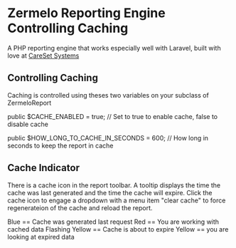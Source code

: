 Zermelo Reporting Engine Controlling Caching
========

A PHP reporting engine that works especially well with Laravel, built with love at [CareSet Systems](http://careset.com)


Controlling Caching
------------------

Caching is controlled using theses two variables on your subclass of ZermeloReport

public $CACHE_ENABLED = true; // Set to true to enable cache, false to disable cache

public $HOW_LONG_TO_CACHE_IN_SECONDS = 600; // How long in seconds to keep the report in cache

Cache Indicator
------------------

There is a cache icon in the report toolbar. A tooltip displays the time the cache was last generated and the time the cache will expire. Click the cache icon to engage a dropdown with a menu item "clear cache" to force regenerateion of the cache and reload the report.

Blue == Cache was generated last request
Red == You are working with cached data
Flashing Yellow == Cache is about to expire
Yellow == you are looking at expired data

